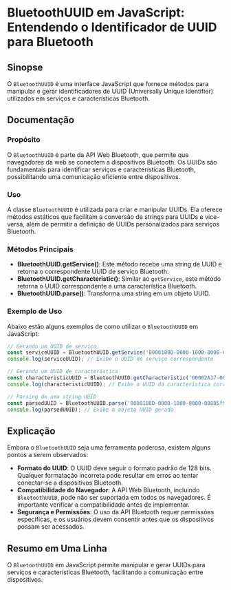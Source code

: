 <!--
Meta Description: # BluetoothUUID em JavaScript: Entendendo o Identificador de UUID para Bluetooth ## Sinopse O `BluetoothUUID` é uma interface JavaScript que fornece m...
Meta Keywords: bluetoothuuid, uuid, bluetooth, uma, para
-->

# BluetoothUUID em JavaScript: Entendendo o Identificador de UUID para Bluetooth

## Sinopse
O `BluetoothUUID` é uma interface JavaScript que fornece métodos para manipular e gerar identificadores de UUID (Universally Unique Identifier) utilizados em serviços e características Bluetooth.

## Documentação

### Propósito
O `BluetoothUUID` é parte da API Web Bluetooth, que permite que navegadores da web se conectem a dispositivos Bluetooth. Os UUIDs são fundamentais para identificar serviços e características Bluetooth, possibilitando uma comunicação eficiente entre dispositivos.

### Uso
A classe `BluetoothUUID` é utilizada para criar e manipular UUIDs. Ela oferece métodos estáticos que facilitam a conversão de strings para UUIDs e vice-versa, além de permitir a definição de UUIDs personalizados para serviços Bluetooth.

### Métodos Principais

- **BluetoothUUID.getService()**: Este método recebe uma string de UUID e retorna o correspondente UUID de serviço Bluetooth.
- **BluetoothUUID.getCharacteristic()**: Similar ao `getService`, este método retorna o UUID correspondente a uma característica Bluetooth.
- **BluetoothUUID.parse()**: Transforma uma string em um objeto UUID.

### Exemplo de Uso
Abaixo estão alguns exemplos de como utilizar o `BluetoothUUID` em JavaScript:

```javascript
// Gerando um UUID de serviço
const serviceUUID = BluetoothUUID.getService('0000180D-0000-1000-8000-00805f9b34fb');
console.log(serviceUUID); // Exibe o UUID do serviço correspondente

// Gerando um UUID de característica
const characteristicUUID = BluetoothUUID.getCharacteristic('00002A37-0000-1000-8000-00805f9b34fb');
console.log(characteristicUUID); // Exibe o UUID da característica correspondente

// Parsing de uma string UUID
const parsedUUID = BluetoothUUID.parse('0000180D-0000-1000-8000-00805f9b34fb');
console.log(parsedUUID); // Exibe o objeto UUID gerado
```

## Explicação
Embora o `BluetoothUUID` seja uma ferramenta poderosa, existem alguns pontos a serem observados:

- **Formato do UUID**: O UUID deve seguir o formato padrão de 128 bits. Qualquer formatação incorreta pode resultar em erros ao tentar conectar-se a dispositivos Bluetooth.
- **Compatibilidade do Navegador**: A API Web Bluetooth, incluindo `BluetoothUUID`, pode não ser suportada em todos os navegadores. É importante verificar a compatibilidade antes de implementar.
- **Segurança e Permissões**: O uso da API Bluetooth requer permissões específicas, e os usuários devem consentir antes que os dispositivos possam ser acessados.

## Resumo em Uma Linha
O `BluetoothUUID` em JavaScript permite manipular e gerar UUIDs para serviços e características Bluetooth, facilitando a comunicação entre dispositivos.